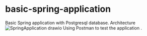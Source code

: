 # basic-spring-application
Basic Spring application with Postgresql database.
Architecture
![SpringApplication drawio](https://user-images.githubusercontent.com/38868178/170884624-7bd4f308-e499-4a59-816d-7aeccea6ae8a.png)
Using Postman to test the application .

